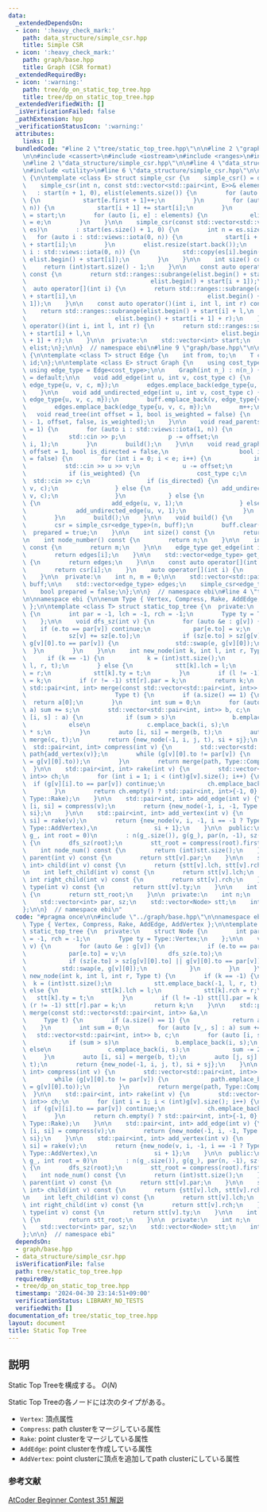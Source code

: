 ```yaml
---
data:
  _extendedDependsOn:
  - icon: ':heavy_check_mark:'
    path: data_structure/simple_csr.hpp
    title: Simple CSR
  - icon: ':heavy_check_mark:'
    path: graph/base.hpp
    title: Graph (CSR format)
  _extendedRequiredBy:
  - icon: ':warning:'
    path: tree/dp_on_static_top_tree.hpp
    title: tree/dp_on_static_top_tree.hpp
  _extendedVerifiedWith: []
  _isVerificationFailed: false
  _pathExtension: hpp
  _verificationStatusIcon: ':warning:'
  attributes:
    links: []
  bundledCode: "#line 2 \"tree/static_top_tree.hpp\"\n\n#line 2 \"graph/base.hpp\"\
    \n\n#include <cassert>\n#include <iostream>\n#include <ranges>\n#include <vector>\n\
    \n#line 2 \"data_structure/simple_csr.hpp\"\n\n#line 4 \"data_structure/simple_csr.hpp\"\
    \n#include <utility>\n#line 6 \"data_structure/simple_csr.hpp\"\n\nnamespace ebi\
    \ {\n\ntemplate <class E> struct simple_csr {\n    simple_csr() = default;\n\n\
    \    simple_csr(int n, const std::vector<std::pair<int, E>>& elements)\n     \
    \   : start(n + 1, 0), elist(elements.size()) {\n        for (auto e : elements)\
    \ {\n            start[e.first + 1]++;\n        }\n        for (auto i : std::views::iota(0,\
    \ n)) {\n            start[i + 1] += start[i];\n        }\n        auto counter\
    \ = start;\n        for (auto [i, e] : elements) {\n            elist[counter[i]++]\
    \ = e;\n        }\n    }\n\n    simple_csr(const std::vector<std::vector<E>>&\
    \ es)\n        : start(es.size() + 1, 0) {\n        int n = es.size();\n     \
    \   for (auto i : std::views::iota(0, n)) {\n            start[i + 1] = (int)es[i].size()\
    \ + start[i];\n        }\n        elist.resize(start.back());\n        for (auto\
    \ i : std::views::iota(0, n)) {\n            std::copy(es[i].begin(), es[i].end(),\
    \ elist.begin() + start[i]);\n        }\n    }\n\n    int size() const {\n   \
    \     return (int)start.size() - 1;\n    }\n\n    const auto operator[](int i)\
    \ const {\n        return std::ranges::subrange(elist.begin() + start[i],\n  \
    \                                   elist.begin() + start[i + 1]);\n    }\n  \
    \  auto operator[](int i) {\n        return std::ranges::subrange(elist.begin()\
    \ + start[i],\n                                     elist.begin() + start[i +\
    \ 1]);\n    }\n\n    const auto operator()(int i, int l, int r) const {\n    \
    \    return std::ranges::subrange(elist.begin() + start[i] + l,\n            \
    \                         elist.begin() + start[i + 1] + r);\n    }\n    auto\
    \ operator()(int i, int l, int r) {\n        return std::ranges::subrange(elist.begin()\
    \ + start[i] + l,\n                                     elist.begin() + start[i\
    \ + 1] + r);\n    }\n\n  private:\n    std::vector<int> start;\n    std::vector<E>\
    \ elist;\n};\n\n}  // namespace ebi\n#line 9 \"graph/base.hpp\"\n\nnamespace ebi\
    \ {\n\ntemplate <class T> struct Edge {\n    int from, to;\n    T cost;\n    int\
    \ id;\n};\n\ntemplate <class E> struct Graph {\n    using cost_type = E;\n   \
    \ using edge_type = Edge<cost_type>;\n\n    Graph(int n_) : n(n_) {}\n\n    Graph()\
    \ = default;\n\n    void add_edge(int u, int v, cost_type c) {\n        buff.emplace_back(u,\
    \ edge_type{u, v, c, m});\n        edges.emplace_back(edge_type{u, v, c, m++});\n\
    \    }\n\n    void add_undirected_edge(int u, int v, cost_type c) {\n        buff.emplace_back(u,\
    \ edge_type{u, v, c, m});\n        buff.emplace_back(v, edge_type{v, u, c, m});\n\
    \        edges.emplace_back(edge_type{u, v, c, m});\n        m++;\n    }\n\n \
    \   void read_tree(int offset = 1, bool is_weighted = false) {\n        read_graph(n\
    \ - 1, offset, false, is_weighted);\n    }\n\n    void read_parents(int offset\
    \ = 1) {\n        for (auto i : std::views::iota(1, n)) {\n            int p;\n\
    \            std::cin >> p;\n            p -= offset;\n            add_undirected_edge(p,\
    \ i, 1);\n        }\n        build();\n    }\n\n    void read_graph(int e, int\
    \ offset = 1, bool is_directed = false,\n                    bool is_weighted\
    \ = false) {\n        for (int i = 0; i < e; i++) {\n            int u, v;\n \
    \           std::cin >> u >> v;\n            u -= offset;\n            v -= offset;\n\
    \            if (is_weighted) {\n                cost_type c;\n              \
    \  std::cin >> c;\n                if (is_directed) {\n                    add_edge(u,\
    \ v, c);\n                } else {\n                    add_undirected_edge(u,\
    \ v, c);\n                }\n            } else {\n                if (is_directed)\
    \ {\n                    add_edge(u, v, 1);\n                } else {\n      \
    \              add_undirected_edge(u, v, 1);\n                }\n            }\n\
    \        }\n        build();\n    }\n\n    void build() {\n        assert(!prepared);\n\
    \        csr = simple_csr<edge_type>(n, buff);\n        buff.clear();\n      \
    \  prepared = true;\n    }\n\n    int size() const {\n        return n;\n    }\n\
    \n    int node_number() const {\n        return n;\n    }\n\n    int edge_number()\
    \ const {\n        return m;\n    }\n\n    edge_type get_edge(int i) const {\n\
    \        return edges[i];\n    }\n\n    std::vector<edge_type> get_edges() const\
    \ {\n        return edges;\n    }\n\n    const auto operator[](int i) const {\n\
    \        return csr[i];\n    }\n    auto operator[](int i) {\n        return csr[i];\n\
    \    }\n\n  private:\n    int n, m = 0;\n\n    std::vector<std::pair<int,edge_type>>\
    \ buff;\n\n    std::vector<edge_type> edges;\n    simple_csr<edge_type> csr;\n\
    \    bool prepared = false;\n};\n\n}  // namespace ebi\n#line 4 \"tree/static_top_tree.hpp\"\
    \n\nnamespace ebi {\n\nenum Type { Vertex, Compress, Rake, AddEdge, AddVertex\
    \ };\n\ntemplate <class T> struct static_top_tree {\n  private:\n    struct Node\
    \ {\n        int par = -1, lch = -1, rch = -1;\n        Type ty = Type::Vertex;\n\
    \    };\n\n    void dfs_sz(int v) {\n        for (auto &e : g[v]) {\n        \
    \    if (e.to == par[v]) continue;\n            par[e.to] = v;\n            dfs_sz(e.to);\n\
    \            sz[v] += sz[e.to];\n            if (sz[e.to] > sz[g[v][0].to] ||\
    \ g[v][0].to == par[v]) {\n                std::swap(e, g[v][0]);\n          \
    \  }\n        }\n    }\n\n    int new_node(int k, int l, int r, Type t) {\n  \
    \      if (k == -1) {\n            k = (int)stt.size();\n            stt.emplace_back(-1,\
    \ l, r, t);\n        } else {\n            stt[k].lch = l;\n            stt[k].rch\
    \ = r;\n            stt[k].ty = t;\n        }\n        if (l != -1) stt[l].par\
    \ = k;\n        if (r != -1) stt[r].par = k;\n        return k;\n    }\n\n   \
    \ std::pair<int, int> merge(const std::vector<std::pair<int, int>> &a,\n     \
    \                         Type t) {\n        if (a.size() == 1) {\n          \
    \  return a[0];\n        }\n        int sum = 0;\n        for (auto [v_, s] :\
    \ a) sum += s;\n        std::vector<std::pair<int, int>> b, c;\n        for (auto\
    \ [i, s] : a) {\n            if (sum > s)\n                b.emplace_back(i, s);\n\
    \            else\n                c.emplace_back(i, s);\n            sum -= 2\
    \ * s;\n        }\n        auto [i, si] = merge(b, t);\n        auto [j, sj] =\
    \ merge(c, t);\n        return {new_node(-1, i, j, t), si + sj};\n    }\n\n  \
    \  std::pair<int, int> compress(int v) {\n        std::vector<std::pair<int, int>>\
    \ path{add_vertex(v)};\n        while (g[v][0].to != par[v]) {\n            path.emplace_back(add_vertex(v\
    \ = g[v][0].to));\n        }\n        return merge(path, Type::Compress);\n  \
    \  }\n\n    std::pair<int, int> rake(int v) {\n        std::vector<std::pair<int,\
    \ int>> ch;\n        for (int i = 1; i < (int)g[v].size(); i++) {\n          \
    \  if (g[v][i].to == par[v]) continue;\n            ch.emplace_back(add_edge(g[v][i].to));\n\
    \        }\n        return ch.empty() ? std::pair<int, int>{-1, 0} : merge(ch,\
    \ Type::Rake);\n    }\n\n    std::pair<int, int> add_edge(int v) {\n        auto\
    \ [i, si] = compress(v);\n        return {new_node(-1, i, -1, Type::AddEdge),\
    \ si};\n    }\n\n    std::pair<int, int> add_vertex(int v) {\n        auto [i,\
    \ si] = rake(v);\n        return {new_node(v, i, -1, i == -1 ? Type::Vertex :\
    \ Type::AddVertex),\n                si + 1};\n    }\n\n  public:\n    static_top_tree(Graph<T>\
    \ g_, int root = 0)\n        : n(g_.size()), g(g_), par(n, -1), sz(n, 1), stt(n)\
    \ {\n        dfs_sz(root);\n        stt_root = compress(root).first;\n    }\n\n\
    \    int node_num() const {\n        return (int)stt.size();\n    }\n\n    int\
    \ parent(int v) const {\n        return stt[v].par;\n    }\n\n    std::pair<int,\
    \ int> child(int v) const {\n        return {stt[v].lch, stt[v].rch};\n    }\n\
    \n    int left_child(int v) const {\n        return stt[v].lch;\n    }\n\n   \
    \ int right_child(int v) const {\n        return stt[v].rch;\n    }\n\n    Type\
    \ type(int v) const {\n        return stt[v].ty;\n    }\n\n    int root() const\
    \ {\n        return stt_root;\n    }\n\n  private:\n    int n;\n    Graph<T> g;\n\
    \    std::vector<int> par, sz;\n    std::vector<Node> stt;\n    int stt_root;\n\
    };\n\n}  // namespace ebi\n"
  code: "#pragma once\n\n#include \"../graph/base.hpp\"\n\nnamespace ebi {\n\nenum\
    \ Type { Vertex, Compress, Rake, AddEdge, AddVertex };\n\ntemplate <class T> struct\
    \ static_top_tree {\n  private:\n    struct Node {\n        int par = -1, lch\
    \ = -1, rch = -1;\n        Type ty = Type::Vertex;\n    };\n\n    void dfs_sz(int\
    \ v) {\n        for (auto &e : g[v]) {\n            if (e.to == par[v]) continue;\n\
    \            par[e.to] = v;\n            dfs_sz(e.to);\n            sz[v] += sz[e.to];\n\
    \            if (sz[e.to] > sz[g[v][0].to] || g[v][0].to == par[v]) {\n      \
    \          std::swap(e, g[v][0]);\n            }\n        }\n    }\n\n    int\
    \ new_node(int k, int l, int r, Type t) {\n        if (k == -1) {\n          \
    \  k = (int)stt.size();\n            stt.emplace_back(-1, l, r, t);\n        }\
    \ else {\n            stt[k].lch = l;\n            stt[k].rch = r;\n         \
    \   stt[k].ty = t;\n        }\n        if (l != -1) stt[l].par = k;\n        if\
    \ (r != -1) stt[r].par = k;\n        return k;\n    }\n\n    std::pair<int, int>\
    \ merge(const std::vector<std::pair<int, int>> &a,\n                         \
    \     Type t) {\n        if (a.size() == 1) {\n            return a[0];\n    \
    \    }\n        int sum = 0;\n        for (auto [v_, s] : a) sum += s;\n     \
    \   std::vector<std::pair<int, int>> b, c;\n        for (auto [i, s] : a) {\n\
    \            if (sum > s)\n                b.emplace_back(i, s);\n           \
    \ else\n                c.emplace_back(i, s);\n            sum -= 2 * s;\n   \
    \     }\n        auto [i, si] = merge(b, t);\n        auto [j, sj] = merge(c,\
    \ t);\n        return {new_node(-1, i, j, t), si + sj};\n    }\n\n    std::pair<int,\
    \ int> compress(int v) {\n        std::vector<std::pair<int, int>> path{add_vertex(v)};\n\
    \        while (g[v][0].to != par[v]) {\n            path.emplace_back(add_vertex(v\
    \ = g[v][0].to));\n        }\n        return merge(path, Type::Compress);\n  \
    \  }\n\n    std::pair<int, int> rake(int v) {\n        std::vector<std::pair<int,\
    \ int>> ch;\n        for (int i = 1; i < (int)g[v].size(); i++) {\n          \
    \  if (g[v][i].to == par[v]) continue;\n            ch.emplace_back(add_edge(g[v][i].to));\n\
    \        }\n        return ch.empty() ? std::pair<int, int>{-1, 0} : merge(ch,\
    \ Type::Rake);\n    }\n\n    std::pair<int, int> add_edge(int v) {\n        auto\
    \ [i, si] = compress(v);\n        return {new_node(-1, i, -1, Type::AddEdge),\
    \ si};\n    }\n\n    std::pair<int, int> add_vertex(int v) {\n        auto [i,\
    \ si] = rake(v);\n        return {new_node(v, i, -1, i == -1 ? Type::Vertex :\
    \ Type::AddVertex),\n                si + 1};\n    }\n\n  public:\n    static_top_tree(Graph<T>\
    \ g_, int root = 0)\n        : n(g_.size()), g(g_), par(n, -1), sz(n, 1), stt(n)\
    \ {\n        dfs_sz(root);\n        stt_root = compress(root).first;\n    }\n\n\
    \    int node_num() const {\n        return (int)stt.size();\n    }\n\n    int\
    \ parent(int v) const {\n        return stt[v].par;\n    }\n\n    std::pair<int,\
    \ int> child(int v) const {\n        return {stt[v].lch, stt[v].rch};\n    }\n\
    \n    int left_child(int v) const {\n        return stt[v].lch;\n    }\n\n   \
    \ int right_child(int v) const {\n        return stt[v].rch;\n    }\n\n    Type\
    \ type(int v) const {\n        return stt[v].ty;\n    }\n\n    int root() const\
    \ {\n        return stt_root;\n    }\n\n  private:\n    int n;\n    Graph<T> g;\n\
    \    std::vector<int> par, sz;\n    std::vector<Node> stt;\n    int stt_root;\n\
    };\n\n}  // namespace ebi"
  dependsOn:
  - graph/base.hpp
  - data_structure/simple_csr.hpp
  isVerificationFile: false
  path: tree/static_top_tree.hpp
  requiredBy:
  - tree/dp_on_static_top_tree.hpp
  timestamp: '2024-04-30 23:14:51+09:00'
  verificationStatus: LIBRARY_NO_TESTS
  verifiedWith: []
documentation_of: tree/static_top_tree.hpp
layout: document
title: Static Top Tree
---
```


## 説明

Static Top Treeを構成する。 $O(N)$

Static Top Treeの各ノードには次のタイプがある。

- `Vertex`: 頂点属性
- `Compress`: path clusterをマージしている属性
- `Rake`: point clusterをマージしている属性
- `AddEdge`: point clusterを作成している属性
- `AddVertex`: point clusterに頂点を追加してpath clusterにしている属性

### 参考文献

[AtCoder Beginner Contest 351 解説](https://atcoder.jp/contests/abc351/editorial/9868)